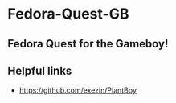 # Fedora-Quest-GB
## Fedora Quest for the Gameboy!
## Helpful links
* https://github.com/exezin/PlantBoy
